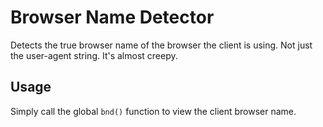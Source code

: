 # Browser Name Detector
Detects the true browser name of the browser the client is using. Not just the user-agent string. It's almost creepy.

## Usage
Simply call the global `bnd()` function to view the client browser name.
